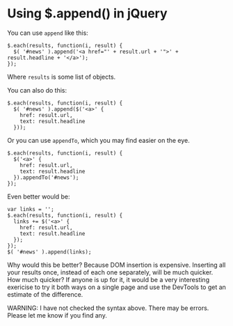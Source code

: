 # Using $.append() in jQuery

You can use `append` like this:

    $.each(results, function(i, result) {
      $( '#news' ).append('<a href="' + result.url + '">' + result.headline + '</a>');        
    });
 
Where `results` is some list of objects.

You can also do this:

    $.each(results, function(i, result) {
      $( '#news' ).append($('<a>' {
        href: result.url,
        text: result.headline
      }));

Or you can use `appendTo`, which you may find easier on the eye.

    $.each(results, function(i, result) {
      $('<a>' {
        href: result.url,
        text: result.headline
      }).appendTo('#news');
    });

Even better would be:

    var links = '';
    $.each(results, function(i, result) {
      links += $('<a>' {
        href: result.url,
        text: result.headline
      });
    });
    $( '#news' ).append(links);

Why would this be better? Because DOM insertion is expensive. Inserting all your results once, instead of each one separately, will be much quicker. How much quicker? If anyone is up for it, it would be a very interesting exericise to try it both ways on a single page and use the DevTools to get an estimate of the difference.

WARNING: I have not checked the syntax above. There may be errors. Please let me know if you find any.